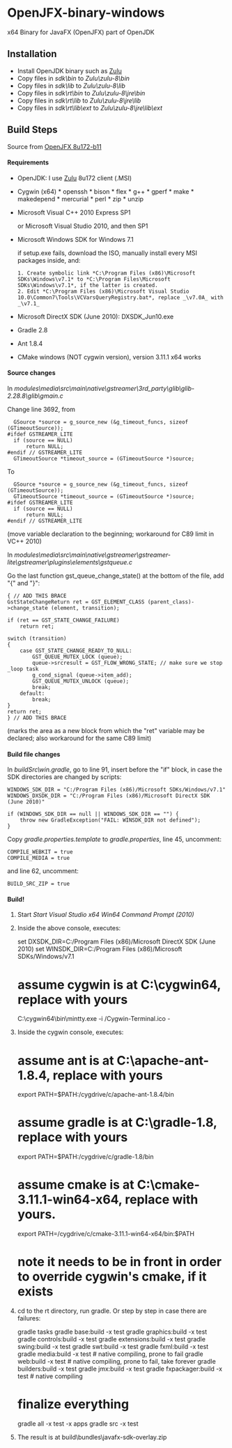 OpenJFX-binary-windows
======================

x64 Binary for JavaFX (OpenJFX) part of OpenJDK


Installation
------------

- Install OpenJDK binary such as [Zulu](http://www.azul.com/downloads/zulu/)
- Copy files in *sdk\bin* to *Zulu\zulu-8\bin*
- Copy files in *sdk\lib* to *Zulu\zulu-8\lib*
- Copy files in *sdk\rt\bin* to *Zulu\zulu-8\jre\bin*
- Copy files in *sdk\rt\lib* to *Zulu\zulu-8\jre\lib*
- Copy files in *sdk\rt\lib\ext* to *Zulu\zulu-8\jre\lib\ext*


Build Steps
-----------

Source from [OpenJFX 8u172-b11](http://hg.openjdk.java.net/openjfx/8u-dev/rt/rev/ec63c85958b1)

#### Requirements

 - OpenJDK: I use [Zulu](https://www.azul.com/downloads/zulu/zulu-windows/) 8u172 client (.MSI)
 - Cygwin (x64)
       * openssh
       * bison
       * flex
       * g++
       * gperf
       * make
       * makedepend
       * mercurial
       * perl
       * zip
       * unzip

 - Microsoft Visual C++ 2010 Express SP1

   or Microsoft Visual Studio 2010, and then SP1

 - Microsoft Windows SDK for Windows 7.1

   if setup.exe fails, download the ISO, manually install every MSI packages inside, and:

       1. Create symbolic link *C:\Program Files (x86)\Microsoft SDKs\Windows\v7.1* to *C:\Program Files\Microsoft SDKs\Windows\v7.1*, if the latter is created.
       2. Edit *C:\Program Files (x86)\Microsoft Visual Studio 10.0\Common7\Tools\VCVarsQueryRegistry.bat*, replace _\v7.0A_ with _\v7.1_

 - Microsoft DirectX SDK (June 2010): DXSDK_Jun10.exe
 - Gradle 2.8
 - Ant 1.8.4
 - CMake windows (NOT cygwin version), version 3.11.1 x64 works

#### Source changes

In _modules\media\src\main\native\gstreamer\3rd_party\glib\glib-2.28.8\glib\gmain.c_

Change line 3692, from

      GSource *source = g_source_new (&g_timeout_funcs, sizeof (GTimeoutSource));
    #ifdef GSTREAMER_LITE
      if (source == NULL)
          return NULL;
    #endif // GSTREAMER_LITE
      GTimeoutSource *timeout_source = (GTimeoutSource *)source;

To

      GSource *source = g_source_new (&g_timeout_funcs, sizeof (GTimeoutSource));
      GTimeoutSource *timeout_source = (GTimeoutSource *)source;
    #ifdef GSTREAMER_LITE
      if (source == NULL)
          return NULL;
    #endif // GSTREAMER_LITE

(move variable declaration to the beginning; workaround for C89 limit in VC++ 2010)


In _modules\media\src\main\native\gstreamer\gstreamer-lite\gstreamer\plugins\elements\gstqueue.c_

Go the last function gst_queue_change_state() at the bottom of the file, add "{" and "}":

    { // ADD THIS BRACE
    GstStateChangeReturn ret = GST_ELEMENT_CLASS (parent_class)->change_state (element, transition);

    if (ret == GST_STATE_CHANGE_FAILURE)
        return ret;

    switch (transition)
    {
        case GST_STATE_CHANGE_READY_TO_NULL:
            GST_QUEUE_MUTEX_LOCK (queue);
            queue->srcresult = GST_FLOW_WRONG_STATE; // make sure we stop _loop task
            g_cond_signal (queue->item_add);
            GST_QUEUE_MUTEX_UNLOCK (queue);
            break;
        default:
            break;
    }
    return ret;
    } // ADD THIS BRACE

(marks the area as a new block from which the "ret" variable may be declared; also workaround for the same C89 limit)

#### Build file changes

In _buildSrc\win.gradle_, go to line 91, insert before the "if" block, in case the SDK directories are changed by scripts:

    WINDOWS_SDK_DIR = "C:/Program Files (x86)/Microsoft SDKs/Windows/v7.1"
    WINDOWS_DXSDK_DIR = "C:/Program Files (x86)/Microsoft DirectX SDK (June 2010)"
    
    if (WINDOWS_SDK_DIR == null || WINDOWS_SDK_DIR == "") {
        throw new GradleException("FAIL: WINSDK_DIR not defined");
    }

Copy _gradle.properties.template_ to _gradle.properties_, line 45, uncomment:

    COMPILE_WEBKIT = true
    COMPILE_MEDIA = true

and line 62, uncomment:

    BUILD_SRC_ZIP = true

#### Build!

1. Start *Start Visual Studio x64 Win64 Command Prompt (2010)*
2. Inside the above console, executes:

    set DXSDK_DIR=C:/Program Files (x86)/Microsoft DirectX SDK (June 2010)
    set WINSDK_DIR=C:/Program Files (x86)/Microsoft SDKs/Windows/v7.1

    # assume cygwin is at C:\cygwin64, replace with yours
    C:\cygwin64\bin\mintty.exe -i /Cygwin-Terminal.ico -

3. Inside the cygwin console, executes:

    # assume ant is at C:\apache-ant-1.8.4, replace with yours
    export PATH=$PATH:/cygdrive/c/apache-ant-1.8.4/bin

    # assume gradle is at C:\gradle-1.8, replace with yours
    export PATH=$PATH:/cygdrive/c/gradle-1.8/bin

    # assume cmake is at C:\cmake-3.11.1-win64-x64, replace with yours.
    export PATH=/cygdrive/c/cmake-3.11.1-win64-x64/bin:$PATH
    # note it needs to be in front in order to override cygwin's cmake, if it exists

4. cd to the rt directory, run gradle. Or step by step in case there are failures:

    gradle tasks
    gradle base:build -x test
    gradle graphics:build -x test
    gradle controls:build -x test
    gradle extensions:build -x test
    gradle swing:build -x test
    gradle swt:build -x test
    gradle fxml:build -x test
    gradle media:build -x test       # native compiling, prone to fail
    gradle web:build -x test         # native compiling, prone to fail, take forever
    gradle builders:build -x test
    gradle jmx:build -x test
    gradle fxpackager:build -x test  # native compiling

    # finalize everything
    gradle all -x test -x apps
    gradle src -x test

5. The result is at build\bundles\javafx-sdk-overlay.zip
